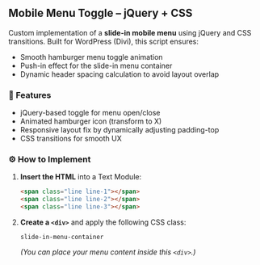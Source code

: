 ## Mobile Menu Toggle – jQuery + CSS

Custom implementation of a **slide-in mobile menu** using jQuery and CSS transitions. Built for WordPress (Divi), this script ensures:
- Smooth hamburger menu toggle animation
- Push-in effect for the slide-in menu container
- Dynamic header spacing calculation to avoid layout overlap

### 🧠 Features
- jQuery-based toggle for menu open/close
- Animated hamburger icon (transform to X)
- Responsive layout fix by dynamically adjusting padding-top
- CSS transitions for smooth UX

### ⚙️ How to Implement

1. **Insert the HTML** into a Text Module:

    ```html
    <span class="line line-1"></span>
    <span class="line line-2"></span>
    <span class="line line-3"></span>
    ```

2. **Create a `<div>`** and apply the following CSS class:

    ```
    slide-in-menu-container
    ```

    *(You can place your menu content inside this `<div>`.)*

